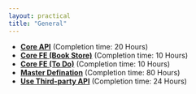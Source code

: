 ```yaml
---
layout: practical
title: "General"
---
```

- **[Core API](https://github.com/PatoliyaInfotech/practical-definitions/tree/master/Core%20API)** (Completion time: 20 Hours)
- **[Core FE (Book Store)](https://github.com/PatoliyaInfotech/practical-definitions/tree/master/Core%20FE%20(Book%20Store))** (Completion time: 10 Hours)
- **[Core FE (To Do)](https://github.com/PatoliyaInfotech/practical-definitions/tree/master/Core%20FE%20(To%20Do))** (Completion time: 10 Hours)
- **[Master Defination](https://github.com/PatoliyaInfotech/practical-definitions/tree/master/Master%20Defination)** (Completion time: 80 Hours)
- **[Use Third-party API](https://github.com/PatoliyaInfotech/practical-definitions/tree/master/Third-party%20API)** (Completion time: 24 Hours)
